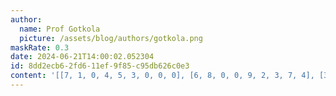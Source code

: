 ```yaml
---
author:
  name: Prof Gotkola
  picture: /assets/blog/authors/gotkola.png
maskRate: 0.3
date: 2024-06-21T14:00:02.052304
id: 8dd2ecb6-2fd6-11ef-9f85-c95db626c0e3
content: '[[7, 1, 0, 4, 5, 3, 0, 0, 0], [6, 8, 0, 0, 9, 2, 3, 7, 4], [3, 4, 9, 6, 7, 0, 0, 1, 5], [9, 6, 0, 7, 0, 5, 0, 2, 1], [0, 2, 8, 9, 1, 6, 7, 4, 3], [1, 7, 0, 8, 2, 0, 6, 0, 9], [0, 9, 1, 0, 6, 0, 5, 8, 0], [2, 3, 7, 5, 8, 0, 4, 9, 0], [8, 0, 0, 2, 4, 0, 1, 3, 7]]'
---
```

